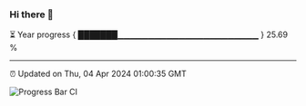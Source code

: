 ### Hi there 👋

⏳ Year progress { ███████▁▁▁▁▁▁▁▁▁▁▁▁▁▁▁▁▁▁▁▁▁▁▁ } 25.69 %

---

⏰ Updated on Thu, 04 Apr 2024 01:00:35 GMT

![Progress Bar CI](https://github.com/liununu/liununu/workflows/Progress%20Bar%20CI/badge.svg)
